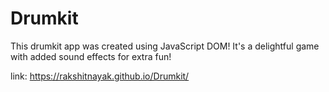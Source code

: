 # Drumkit

This drumkit app was created using JavaScript DOM! It's a delightful game with added sound effects for extra fun!

link: https://rakshitnayak.github.io/Drumkit/
